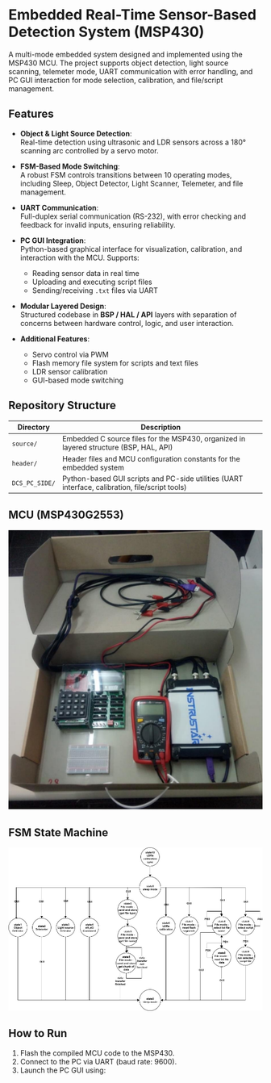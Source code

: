 # Embedded Real-Time Sensor-Based Detection System (MSP430)

A multi-mode embedded system designed and implemented using the MSP430 MCU. The project supports object detection, light source scanning, telemeter mode, UART communication with error handling, and PC GUI interaction for mode selection, calibration, and file/script management.

##  Features

- **Object & Light Source Detection**:  
  Real-time detection using ultrasonic and LDR sensors across a 180° scanning arc controlled by a servo motor.

- **FSM-Based Mode Switching**:  
  A robust FSM controls transitions between 10 operating modes, including Sleep, Object Detector, Light Scanner, Telemeter, and file management.

- **UART Communication**:  
  Full-duplex serial communication (RS-232), with error checking and feedback for invalid inputs, ensuring reliability.

- **PC GUI Integration**:  
  Python-based graphical interface for visualization, calibration, and interaction with the MCU. Supports:
  - Reading sensor data in real time
  - Uploading and executing script files
  - Sending/receiving `.txt` files via UART

- **Modular Layered Design**:  
  Structured codebase in **BSP / HAL / API** layers with separation of concerns between hardware control, logic, and user interaction.

- **Additional Features**:
  - Servo control via PWM
  - Flash memory file system for scripts and text files
  - LDR sensor calibration
  - GUI-based mode switching

## Repository Structure

| Directory        | Description                                      |
|------------------|--------------------------------------------------|
| `source/`          | Embedded C source files for the MSP430, organized in layered structure (BSP, HAL, API)            |
| `header/`          | Header files and MCU configuration constants for the embedded system                              |
| `DCS_PC_SIDE/`     | Python-based GUI scripts and PC-side utilities (UART interface, calibration, file/script tools)   |


## MCU (MSP430G2553)
![MCU Pinout](MSP430g2553.png)

## FSM State Machine
![FSM Diagram](FSM.jpg)

## How to Run

1. Flash the compiled MCU code to the MSP430.
2. Connect to the PC via UART (baud rate: 9600).
3. Launch the PC GUI using:
